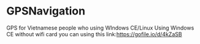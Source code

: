 # GPSNavigation
GPS for Vietnamese people who using WIndows CE/Linux
Using Windows CE without wifi card you can using this link:https://gofile.io/d/4kZaSB
